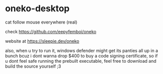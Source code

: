 # oneko-desktop
cat follow mouse everywhere (real)

check https://github.com/eepyfemboi/oneko

website at https://sleepie.dev/oneko

also, when u try to run it, windows defender might get its panties all up in a bunch bcuz i dont wanna drop $400 to buy a code signing certificate, so if u dont feel safe running the prebuilt executable, feel free to download and build the source yourself ;3

